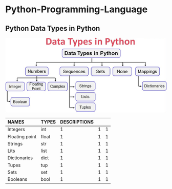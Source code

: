 # Python-Programming-Language

## Python Data Types in Python
<p align="center"><img src="https://github.com/dghuuloc/Python-Programming-Language/blob/main/images/python-datatype.png"/></p>

| NAMES              | TYPES      | DESCRIPTIONS |  |  |
|:-------------------|:---------- |:-----------------------------|:-------------------------------|:-------------------------------|
| Integers           | int        |                            1 |                             1 |                              1 |
| Floating point     | float      |                            1 |                             1 |                              1 |
| Strings            | str        |                            1 |                             1 |                              1 |
| Lits               | list       |                            1 |                             1 |                              1 |
| Dictionaries       | dict       |                            1 |                             1 |                              1 |
| Tupes              | tup        |                            1 |                             1 |                              1 |
| Sets               | set        |                            1 |                             1 |                              1 |
| Booleans           | bool       |                            1 |                             1 |                              1 |
